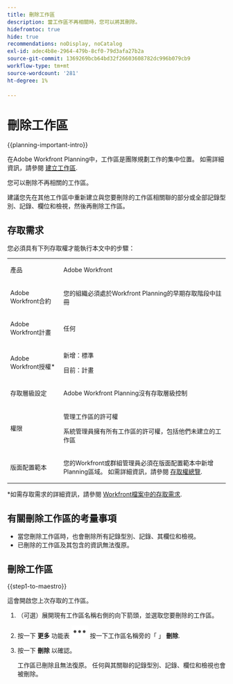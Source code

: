 ```yaml
---
title: 刪除工作區
description: 當工作區不再相關時，您可以將其刪除。
hidefromtoc: true
hide: true
recommendations: noDisplay, noCatalog
exl-id: adec4b8e-2964-479b-8cf0-79d3afa27b2a
source-git-commit: 1369269bcb64bd32f26603608782dc996b079cb9
workflow-type: tm+mt
source-wordcount: '281'
ht-degree: 1%

---
```


<!--udpate the metadata with real information when making this avilable in TOC and in the left nav-->

# 刪除工作區

{{planning-important-intro}}

在Adobe Workfront Planning中，工作區是團隊規劃工作的集中位置。 如需詳細資訊，請參閱 [建立工作區](../architecture/delete-workspaces.md).

您可以刪除不再相關的工作區。

建議您先在其他工作區中重新建立與您要刪除的工作區相關聯的部分或全部記錄型別、記錄、欄位和檢視，然後再刪除工作區。

## 存取需求

您必須具有下列存取權才能執行本文中的步驟：

<table style="table-layout:auto">
 <col>
 </col>
 <col>
 </col>
 <tbody>
    <tr>
<tr>
<td>
   <p> 產品</p> </td>
   <td>
   <p> Adobe Workfront</p> </td>
  </tr>  
 <td role="rowheader"><p>Adobe Workfront合約</p></td>
   <td>
<p>您的組織必須處於Workfront Planning的早期存取階段中註冊 </p>
   </td>
  </tr>
  <tr>
   <td role="rowheader"><p>Adobe Workfront計畫</p></td>
   <td>
<p>任何</p>
   </td>
  </tr>
  <tr>
   <td role="rowheader"><p>Adobe Workfront授權*</p></td>
   <td>
   <p>新增：標準</p>
   <p>目前：計畫</p> 
  </td>
  </tr>

<tr>
   <td role="rowheader"><p>存取層級設定</p></td>
   <td> <p>Adobe Workfront Planning沒有存取層級控制</p>  
</td>
  </tr>

<tr>
   <td role="rowheader"><p>權限</p></td>
   <td> <p>管理工作區的許可權</a> </p>  
   <p>系統管理員擁有所有工作區的許可權，包括他們未建立的工作區</p>

</td>
  </tr>
<tr>
   <td role="rowheader"><p>版面配置範本</p></td>
   <td> <p>您的Workfront或群組管理員必須在版面配置範本中新增Planning區域。 如需詳細資訊，請參閱 <a href="../access/access-overview.md">存取權總覽</a>. </p>  
</td>
  </tr>

</tbody>
</table>

*如需存取需求的詳細資訊，請參閱 [Workfront檔案中的存取需求](/help/quicksilver/administration-and-setup/add-users/access-levels-and-object-permissions/access-level-requirements-in-documentation.md).

<!--Maybe enable this at GA - but Planning is not supposed to have Access controls in the Workfront Access Level: 
>[!NOTE]
>
>If you don't have access, ask your Workfront administrator if they set additional restrictions in your access level. For information on how a Workfront administrator can change your access level, see [Create or modify custom access levels](../administration-and-setup/add-users/configure-and-grant-access/create-modify-access-levels.md). -->

## 有關刪除工作區的考量事項

* 當您刪除工作區時，也會刪除所有記錄型別、記錄、其欄位和檢視。
* 已刪除的工作區及其包含的資訊無法復原。

## 刪除工作區

{{step1-to-maestro}}

這會開啟您上次存取的工作區。

1. （可選）展開現有工作區名稱右側的向下箭頭，並選取您要刪除的工作區。
1. 按一下 **更多** 功能表 ![](assets/more-menu.png) 按一下工作區名稱旁的「 」 **刪除**.
   <!--1. Type "**delete**" in the space provided, then click **Permanently delete**. **********AND DELETE THE STEP BELPW EXCEPT FOR THE LAST SENTENCE***********-->

1. 按一下 **刪除** 以確認。

   工作區已刪除且無法復原。 任何與其關聯的記錄型別、記錄、欄位和檢視也會被刪除。 <!--ensure this is right after closed beta-->
